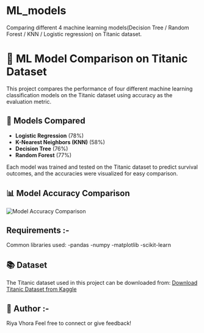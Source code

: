 # ML_models
Comparing different 4 machine learning models(Decision Tree / Random Forest / KNN /  Logistic regression) on Titanic dataset.

# 🚢 ML Model Comparison on Titanic Dataset

This project compares the performance of four different machine learning classification models on the Titanic dataset using accuracy as the evaluation metric.

## 🧠 Models Compared

- **Logistic Regression** (78%)
- **K-Nearest Neighbors (KNN)** (58%)
- **Decision Tree** (76%)
- **Random Forest** (77%)

Each model was trained and tested on the Titanic dataset to predict survival outcomes, and the accuracies were visualized for easy comparison.

## 📊 Model Accuracy Comparison

![Model Accuracy Comparison]((https://github.com/RiyaVhora/ML_models/blob/main/Screenshot%202025-04-10%20140230.png?raw=true))

## Requirements :-
Common libraries used:
-pandas
-numpy
-matplotlib
-scikit-learn

## 📚 Dataset
The Titanic dataset used in this project can be downloaded from:
[Download Titanic Dataset from Kaggle](https://www.kaggle.com/competitions/titanic/data)


## 📌 Author :-
Riya Vhora
Feel free to connect or give feedback!


